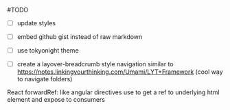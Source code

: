 
#TODO
- [ ] update styles
- [ ] embed github gist instead of raw markdown
- [ ] use tokyonight theme
- [ ] create a layover-breadcrumb style navigation similar to https://notes.linkingyourthinking.com/Umami/LYT+Framework (cool way to navigate folders)


React forwardRef: like angular directives
use to get a ref to underlying html element and expose to
consumers
